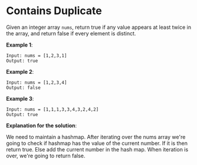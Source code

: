 # Contains Duplicate

Given an integer array `nums`, return true if any value appears at least twice in the array, and return false if every element is distinct.

**Example 1**:

```
Input: nums = [1,2,3,1]
Output: true
```

**Example 2**:

```
Input: nums = [1,2,3,4]
Output: false
```

**Example 3**:
```
Input: nums = [1,1,1,3,3,4,3,2,4,2]
Output: true
```

**Explanation for the solution**:

We need to maintain a hashmap. After iterating over the nums array we're going to check if hashmap has the value of the current number. If it is then return true. Else add the current number in the hash map.
When iteration is over, we're going to return false.

